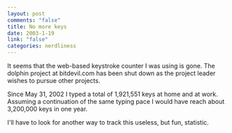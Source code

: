 ```yaml
--- 
layout: post
comments: "false"
title: No more keys
date: 2003-1-19
link: "false"
categories: nerdliness
---
```

It seems that the web-based keystroke counter I was using is gone. The dolphin project at bitdevil.com has been shut down as the project leader wishes to pursue other projects.

Since May 31, 2002 I typed a total of 1,921,551 keys at home and at work. Assuming a continuation of the same typing pace I would have reach about 3,200,000 keys in one year.

I'll have to look for another way to track this useless, but fun, statistic.
